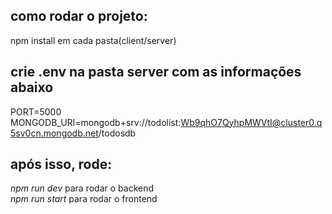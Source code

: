 ## como rodar o projeto:

npm install em cada pasta(client/server)

## crie .env na pasta server com as informações abaixo

PORT=5000
<br>
MONGODB_URI=mongodb+srv://todolist:Wb9qhO7QyhpMWVtI@cluster0.q5sv0cn.mongodb.net/todosdb

## após isso, rode: 

*npm run dev* para rodar o backend
<br>
*npm run start* para rodar o frontend
